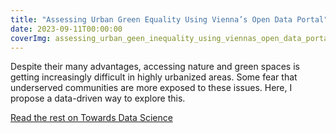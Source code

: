 ```yaml
---
title: "Assessing Urban Green Equality Using Vienna’s Open Data Portal"
date: 2023-09-11T00:00:00
coverImg: assessing_urban_geen_inequality_using_viennas_open_data_portal.png
---
```


Despite their many advantages, accessing nature and green spaces is getting increasingly difficult in highly urbanized areas. Some fear that underserved communities are more exposed to these issues. Here, I propose a data-driven way to explore this.

<!--more-->


[Read the rest on Towards Data Science](https://towardsdatascience.com/assessing-urban-geen-inequality-using-viennas-open-data-portal-aa628e0237ad)
